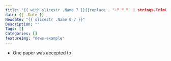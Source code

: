 ```yaml
---
title: "{{ with slicestr .Name 7 }}{{replace . "-" " "  | strings.TrimLeft " " | title }}{{end}}"
date: {{ .Date }}
Newdate: "{{ slicestr .Name 0 7 }}"
Description: ""
Tags: []
Categories: []
featureImg: "news-example"
---
```

- One paper was accepted to 